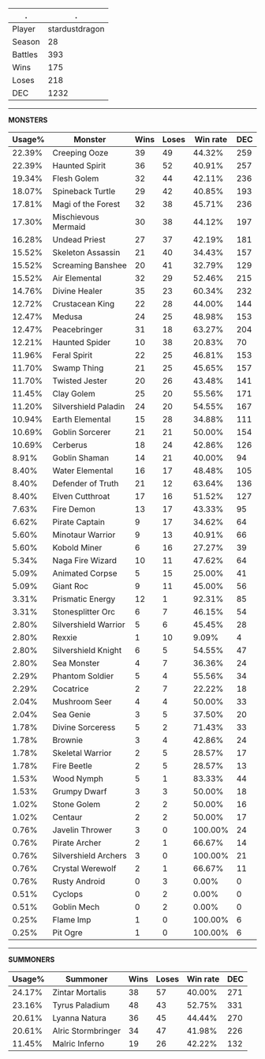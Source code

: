.|.
|-|-
Player|stardustdragon
Season|28
Battles|393
Wins|175
Loses|218
DEC|1232

---
**MONSTERS**

Usage%|Monster|Wins|Loses|Win rate|DEC|
-|-|-|-|-|-|
22.39%|Creeping Ooze|39|49|44.32%|259|
22.39%|Haunted Spirit|36|52|40.91%|257|
19.34%|Flesh Golem|32|44|42.11%|236|
18.07%|Spineback Turtle|29|42|40.85%|193|
17.81%|Magi of the Forest|32|38|45.71%|236|
17.30%|Mischievous Mermaid|30|38|44.12%|197|
16.28%|Undead Priest|27|37|42.19%|181|
15.52%|Skeleton Assassin|21|40|34.43%|157|
15.52%|Screaming Banshee|20|41|32.79%|129|
15.52%|Air Elemental|32|29|52.46%|215|
14.76%|Divine Healer|35|23|60.34%|232|
12.72%|Crustacean King|22|28|44.00%|144|
12.47%|Medusa|24|25|48.98%|153|
12.47%|Peacebringer|31|18|63.27%|204|
12.21%|Haunted Spider|10|38|20.83%|70|
11.96%|Feral Spirit|22|25|46.81%|153|
11.70%|Swamp Thing|21|25|45.65%|157|
11.70%|Twisted Jester|20|26|43.48%|141|
11.45%|Clay Golem|25|20|55.56%|171|
11.20%|Silvershield Paladin|24|20|54.55%|167|
10.94%|Earth Elemental|15|28|34.88%|111|
10.69%|Goblin Sorcerer|21|21|50.00%|154|
10.69%|Cerberus|18|24|42.86%|126|
8.91%|Goblin Shaman|14|21|40.00%|94|
8.40%|Water Elemental|16|17|48.48%|105|
8.40%|Defender of Truth|21|12|63.64%|136|
8.40%|Elven Cutthroat|17|16|51.52%|127|
7.63%|Fire Demon|13|17|43.33%|95|
6.62%|Pirate Captain|9|17|34.62%|64|
5.60%|Minotaur Warrior|9|13|40.91%|66|
5.60%|Kobold Miner|6|16|27.27%|39|
5.34%|Naga Fire Wizard|10|11|47.62%|64|
5.09%|Animated Corpse|5|15|25.00%|41|
5.09%|Giant Roc|9|11|45.00%|56|
3.31%|Prismatic Energy|12|1|92.31%|85|
3.31%|Stonesplitter Orc|6|7|46.15%|54|
2.80%|Silvershield Warrior|5|6|45.45%|28|
2.80%|Rexxie|1|10|9.09%|4|
2.80%|Silvershield Knight|6|5|54.55%|47|
2.80%|Sea Monster|4|7|36.36%|24|
2.29%|Phantom Soldier|5|4|55.56%|34|
2.29%|Cocatrice|2|7|22.22%|18|
2.04%|Mushroom Seer|4|4|50.00%|33|
2.04%|Sea Genie|3|5|37.50%|20|
1.78%|Divine Sorceress|5|2|71.43%|33|
1.78%|Brownie|3|4|42.86%|24|
1.78%|Skeletal Warrior|2|5|28.57%|17|
1.78%|Fire Beetle|2|5|28.57%|13|
1.53%|Wood Nymph|5|1|83.33%|44|
1.53%|Grumpy Dwarf|3|3|50.00%|18|
1.02%|Stone Golem|2|2|50.00%|16|
1.02%|Centaur|2|2|50.00%|17|
0.76%|Javelin Thrower|3|0|100.00%|24|
0.76%|Pirate Archer|2|1|66.67%|14|
0.76%|Silvershield Archers|3|0|100.00%|21|
0.76%|Crystal Werewolf|2|1|66.67%|11|
0.76%|Rusty Android|0|3|0.00%|0|
0.51%|Cyclops|0|2|0.00%|0|
0.51%|Goblin Mech|0|2|0.00%|0|
0.25%|Flame Imp|1|0|100.00%|6|
0.25%|Pit Ogre|1|0|100.00%|6|

---
**SUMMONERS**

Usage%|Summoner|Wins|Loses|Win rate|DEC|
-|-|-|-|-|-|
24.17%|Zintar Mortalis|38|57|40.00%|271|
23.16%|Tyrus Paladium|48|43|52.75%|331|
20.61%|Lyanna Natura|36|45|44.44%|270|
20.61%|Alric Stormbringer|34|47|41.98%|226|
11.45%|Malric Inferno|19|26|42.22%|132|
